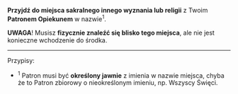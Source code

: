 **Przyjdź do miejsca sakralnego innego wyznania lub religii** z Twoim **Patronem Opiekunem** w nazwie<sup>1</sup>.

**UWAGA**! Musisz **fizycznie znaleźć się blisko tego miejsca**, ale nie jest konieczne wchodzenie do środka.

---
Przypisy:

- <sup>1</sup> Patron musi być **określony jawnie** z imienia w nazwie miejsca, chyba że to Patron zbiorowy o nieokreślonym imieniu, np. Wszyscy Święci.
